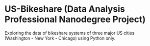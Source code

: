 # US-Bikeshare (Data Analysis Professional Nanodegree Project)
Exploring the data of bikeshare systems of three major US cities (Washington - New York - Chicago) using Python only.

